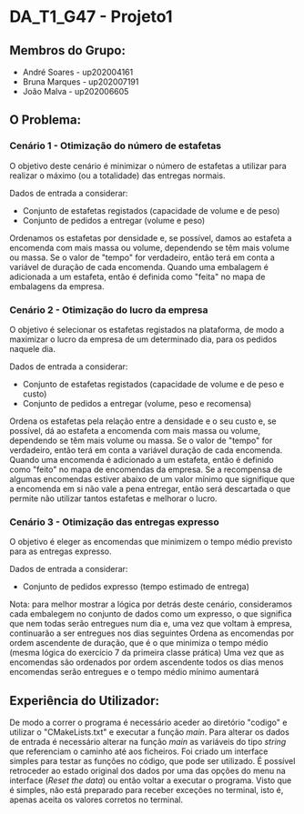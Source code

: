 # DA_T1_G47 - Projeto1

## Membros do Grupo:
- André Soares  -   up202004161
- Bruna Marques -   up202007191
- João Malva    -   up202006605

## O Problema:

### Cenário 1 - Otimização do número de estafetas
O objetivo deste cenário é minimizar o número de estafetas a utilizar para realizar o máximo (ou a totalidade) das entregas normais. 

Dados de entrada a considerar:
- Conjunto de estafetas registados (capacidade de volume e de peso)
- Conjunto de pedidos a entregar (volume e peso)

Ordenamos os estafetas por densidade e, se possível, damos ao estafeta a encomenda com mais massa ou volume, dependendo se têm mais volume ou massa. Se o valor de "tempo" for verdadeiro, então terá em conta a variável de duração de cada encomenda. Quando uma embalagem é adicionada a um estafeta, então é definida como "feita" no mapa de embalagens da empresa.


### Cenário 2 - Otimização do lucro da empresa
O objetivo é selecionar os estafetas registados na plataforma, de modo a maximizar o lucro da empresa de um determinado dia, para os pedidos naquele dia.

Dados de entrada a considerar:
- Conjunto de estafetas registados (capacidade de volume e de peso e custo)
- Conjunto de pedidos a entregar (volume, peso e recomensa)

Ordena os estafetas pela relação entre a densidade e o seu custo e, se possível, dá ao estafeta a encomenda com mais massa ou volume, dependendo se têm mais volume ou massa. Se o valor de "tempo" for verdadeiro, então terá em conta a variável duração de cada encomenda. Quando uma encomenda é adicionado a um estafeta, então é definido como "feito" no mapa de encomendas da empresa. Se a recompensa de algumas encomendas estiver abaixo de um valor mínimo que signifique que a encomenda em si não vale a pena entregar, então será descartada o que permite não utilizar tantos estafetas e melhorar o lucro.

### Cenário 3 - Otimização das entregas expresso
O objetivo é eleger as encomendas que minimizem o tempo médio previsto para as entregas expresso.

Dados de entrada a considerar:
- Conjunto de pedidos expresso (tempo estimado de entrega)


Nota: para melhor mostrar a lógica por detrás deste cenário, consideramos cada embalegem no conjunto de dados como um expresso, o que significa que nem todas serão entregues num dia e, uma vez que voltam à empresa, continuarão a ser entregues nos dias seguintes Ordena as encomendas por ordem ascendente de duração, que é o que minimiza o tempo médio (mesma lógica do exercício 7 da primeira classe prática) Uma vez que as encomendas são ordenados por ordem ascendente todos os dias menos encomendas serão entregues e o tempo médio mínimo aumentará


## Experiência do Utilizador:
De modo a correr o programa é necessário aceder ao diretório "codigo" e utilizar o "CMakeLists.txt" e executar a função *main*.
Para alterar os dados de entrada é necessário alterar na função *main* as variáveis do tipo *string* que referenciam o caminho até aos ficheiros.
Foi criado um interface simples para testar as funções no código, que pode ser utilizado. É possível retroceder ao estado original dos dados por uma das opções do menu na interface (*Reset the data*) ou então voltar a executar o programa.
Visto que é simples, não está preparado para receber exceções no terminal, isto é, apenas aceita os valores corretos no terminal.

